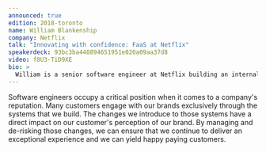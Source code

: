 ```yaml
---
announced: true
edition: 2018-toronto
name: William Blankenship
company: Netflix
talk: "Innovating with confidence: FaaS at Netflix"
speakerdeck: 93bc3ba448894651951e020a09aa37d8
video: f8U3-TiD9XE
bio: >
  William is a senior software engineer at Netflix building an internal FaaS for the next generation of the Netflix API.
---
```


Software engineers occupy a critical position when it comes to a company's reputation. Many customers engage with our brands exclusively through the systems that we build. The changes we introduce to those systems have a direct impact on our customer's perception of our brand. By managing and de-risking those changes, we can ensure that we continue to deliver an exceptional experience and we can yield happy paying customers.
